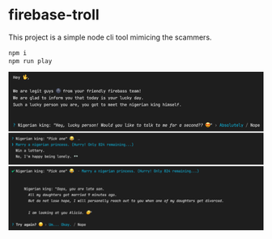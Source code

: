 # firebase-troll

This project is a simple node cli tool mimicing the scammers.

```
npm i
npm run play
```

![Alt text](./images/intro.png?raw=true 'Intro')
![Alt text](./images/choose.png?raw=true 'Choose')
![Alt text](./images/result1.png?raw=true 'Result')
